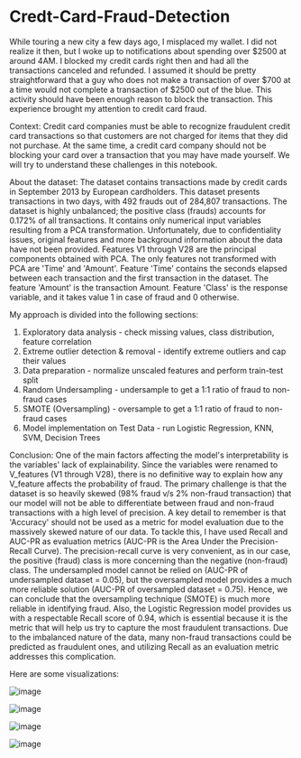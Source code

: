 # Credt-Card-Fraud-Detection

While touring a new city a few days ago, I misplaced my wallet. I did not realize it then, but I woke up to notifications about spending over $2500 at around 4AM. I blocked my credit cards right then and had all the transactions canceled and refunded. I assumed it should be pretty straightforward that a guy who does not make a transaction of over $700 at a time would not complete a transaction of $2500 out of the blue. This activity should have been enough reason to block the transaction. This experience brought my attention to credit card fraud.

Context: 
Credit card companies must be able to recognize fraudulent credit card transactions so that customers are not charged for items that they did not purchase. At the same time, a credit card company should not be blocking your card over a transaction that you may have made yourself. We will try to understand these challenges in this notebook.

About the dataset:
The dataset contains transactions made by credit cards in September 2013 by European cardholders. This dataset presents transactions in two days, with 492 frauds out of 284,807 transactions. The dataset is highly unbalanced; the positive class (frauds) accounts for 0.172% of all transactions. It contains only numerical input variables resulting from a PCA transformation. Unfortunately, due to confidentiality issues, original features and more background information about the data have not been provided. Features V1 through V28 are the principal components obtained with PCA. The only features not transformed with PCA are 'Time' and 'Amount'. Feature 'Time' contains the seconds elapsed between each transaction and the first transaction in the dataset. The feature 'Amount' is the transaction Amount. Feature 'Class' is the response variable, and it takes value 1 in case of fraud and 0 otherwise.

My approach is divided into the following sections:
  1. Exploratory data analysis - check missing values, class distribution, feature correlation
  2. Extreme outlier detection & removal - identify extreme outliers and cap their values
  3. Data preparation - normalize unscaled features and perform train-test split
  4. Random Undersampling - undersample to get a 1:1 ratio of fraud to non-fraud cases
  5. SMOTE (Oversampling) - oversample to get a 1:1 ratio of fraud to non-fraud cases
  6. Model implementation on Test Data - run Logistic Regression, KNN, SVM, Decision Trees

Conclusion:
One of the main factors affecting the model's interpretability is the variables' lack of explainability. Since the variables were renamed to V_features (V1 through V28), there is no definitive way to explain how any V_feature affects the probability of fraud. The primary challenge is that the dataset is so heavily skewed (98% fraud v/s 2% non-fraud transaction) that our model will not be able to differentiate between fraud and non-fraud transactions with a high level of precision. A key detail to remember is that 'Accuracy' should not be used as a metric for model evaluation due to the massively skewed nature of our data. To tackle this, I have used Recall and AUC-PR as evaluation metrics (AUC-PR is the Area Under the Precision-Recall Curve). The precision-recall curve is very convenient, as in our case, the positive (fraud) class is more concerning than the negative (non-fraud) class. The undersampled model cannot be relied on (AUC-PR of undersampled dataset = 0.05), but the oversampled model provides a much more reliable solution (AUC-PR of oversampled dataset = 0.75). Hence, we can conclude that the oversampling technique (SMOTE) is much more reliable in identifying fraud. Also, the Logistic Regression model provides us with a respectable Recall score of 0.94, which is essential because it is the metric that will help us try to capture the most fraudulent transactions. Due to the imbalanced nature of the data, many non-fraud transactions could be predicted as fraudulent ones, and utilizing Recall as an evaluation metric addresses this complication.

Here are some visualizations:

![image](https://github.com/0nkarkhanolkar/SBA-Loan-Default-Analysis/assets/98197574/5930c0e0-f003-41ce-9df0-4c60aab5367d)

![image](https://github.com/0nkarkhanolkar/SBA-Loan-Default-Analysis/assets/98197574/a4693abb-c995-46fa-928a-ff728afaec34)

![image](https://github.com/0nkarkhanolkar/SBA-Loan-Default-Analysis/assets/98197574/0f774ebe-cbea-4ab6-a4a3-c3988a9297da)

![image](https://github.com/0nkarkhanolkar/SBA-Loan-Default-Analysis/assets/98197574/034847a4-2caa-4a04-ac27-480dcd42ba3e)
